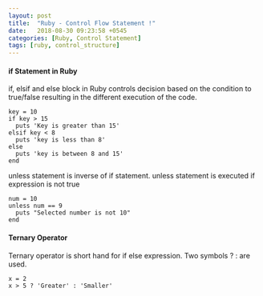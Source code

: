 ```yaml
---
layout: post
title:  "Ruby - Control Flow Statement !"
date:   2018-08-30 09:23:58 +0545
categories: [Ruby, Control Statement]
tags: [ruby, control_structure]
---
```


#### if Statement in Ruby


if, elsif and else block in Ruby controls decision based on the condition to true/false resulting in the different execution of the code.

```
key = 10
if key > 15
  puts 'Key is greater than 15'
elsif key < 8
  puts 'key is less than 8'
else
  puts 'key is between 8 and 15'
end 
```

unless statement is inverse of if statement. unless statement is executed if expression is not true

```
num = 10
unless num == 9
  puts "Selected number is not 10"
end
```

#### Ternary Operator

Ternary operator is short hand for if else expression. Two symbols ? : are used.

```
x = 2
x > 5 ? 'Greater' : 'Smaller' 
```